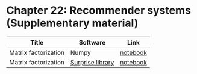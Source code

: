 # Chapter 22: Recommender systems  (Supplementary material)

[mf_rec]: https://colab.research.google.com/github/probml/pyprobml/blob/master/notebooks/matrix_factorization_recommender.ipynb
[mf_surprise_rec]: https://colab.research.google.com/github/probml/pyprobml/blob/master/notebooks/matrix_factorization_recommender_surprise_lib.ipynb


|Title|Software|Link|
|-----------|----|----|
Matrix factorization | Numpy | [notebook][mf_rec]
Matrix factorization | [Surprise library](http://surpriselib.com/)| [notebook][mf_surprise_rec]
